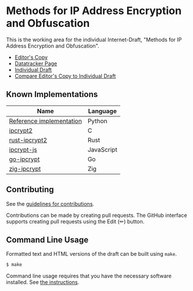 <!-- regenerate: on (set to off if you edit this file) -->

# Methods for IP Address Encryption and Obfuscation

This is the working area for the individual Internet-Draft, "Methods for IP Address Encryption and Obfuscation".

* [Editor's Copy](https://jedisct1.github.io/draft-denis-ipcrypt/#go.draft-denis-ipcrypt.html)
* [Datatracker Page](https://datatracker.ietf.org/doc/draft-denis-ipcrypt)
* [Individual Draft](https://datatracker.ietf.org/doc/html/draft-denis-ipcrypt)
* [Compare Editor's Copy to Individual Draft](https://jedisct1.github.io/draft-denis-ipcrypt/#go.draft-denis-ipcrypt.diff)


## Known Implementations

| Name                                                                                                            | Language   |
| --------------------------------------------------------------------------------------------------------------- | ---------- |
| [Reference implementation](https://github.com/jedisct1/draft-denis-ipcrypt/tree/main/reference-implementations) | Python     |
| [ipcrypt2](https://github.com/jedisct1/ipcrypt2)                                                                | C          |
| [rust-ipcrypt2](https://github.com/jedisct1/rust-ipcrypt2)                                                      | Rust       |
| [ipcrypt-js](https://www.npmjs.com/package/ipcrypt)                                                             | JavaScript |
| [go-ipcrypt](https://github.com/jedisct1/go-ipcrypt)                                                            | Go         |
| [zig-ipcrypt](https://github.com/jedisct1/zig-ipcrypt)                                                          | Zig        |

## Contributing

See the
[guidelines for contributions](https://github.com/jedisct1/draft-denis-ipcrypt/blob/main/CONTRIBUTING.md).

Contributions can be made by creating pull requests.
The GitHub interface supports creating pull requests using the Edit (✏) button.


## Command Line Usage

Formatted text and HTML versions of the draft can be built using `make`.

```sh
$ make
```

Command line usage requires that you have the necessary software installed.  See
[the instructions](https://github.com/martinthomson/i-d-template/blob/main/doc/SETUP.md).

